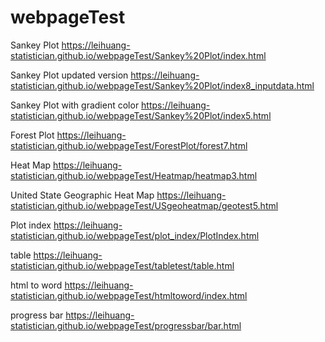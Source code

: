 # webpageTest

Sankey Plot
https://leihuang-statistician.github.io/webpageTest/Sankey%20Plot/index.html

Sankey Plot updated version
https://leihuang-statistician.github.io/webpageTest/Sankey%20Plot/index8_inputdata.html

Sankey Plot with gradient color
https://leihuang-statistician.github.io/webpageTest/Sankey%20Plot/index5.html


Forest Plot
https://leihuang-statistician.github.io/webpageTest/ForestPlot/forest7.html

Heat Map
https://leihuang-statistician.github.io/webpageTest/Heatmap/heatmap3.html

United State Geographic Heat Map
https://leihuang-statistician.github.io/webpageTest/USgeoheatmap/geotest5.html

Plot index 
https://leihuang-statistician.github.io/webpageTest/plot_index/PlotIndex.html

table
https://leihuang-statistician.github.io/webpageTest/tabletest/table.html

html to word
https://leihuang-statistician.github.io/webpageTest/htmltoword/index.html

progress bar
https://leihuang-statistician.github.io/webpageTest/progressbar/bar.html


